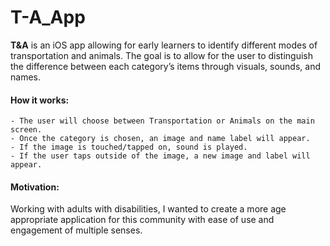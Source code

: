 # T-A_App

**T&A** is an iOS app allowing for early learners to identify different modes of transportation and animals. The goal is to allow for the user  to distinguish the difference between each category’s items through visuals, sounds, and names. 

#### **How it works:** 

	- The user will choose between Transportation or Animals on the main screen.
	- Once the category is chosen, an image and name label will appear. 
	- If the image is touched/tapped on, sound is played. 
	- If the user taps outside of the image, a new image and label will appear.

#### **Motivation:**

Working with adults with disabilities, I wanted to create a more age appropriate application for this community with ease of use and engagement of multiple senses.
